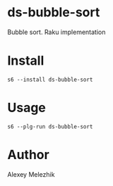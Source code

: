 # ds-bubble-sort

Bubble sort. Raku implementation

# Install

    s6 --install ds-bubble-sort

# Usage

    s6 --plg-run ds-bubble-sort

# Author

Alexey Melezhik

